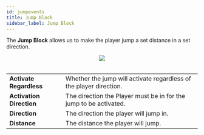 ```yaml
---
id: jumpevents
title: Jump Block
sidebar_label: Jump Block
---
```


The **Jump Block** allows us to make the player jump a set distance in a set direction.

<center><img src="/img/blocks/jumpblock.png" /></center>

<br />
<table>
    <tr>
        <td><b>Activate Regardless</b></td><td>Whether the jump will activate regardless of the player direction.</td>
    </tr>
    <tr>
        <td><b>Activation Direction</b></td><td>The direction the Player must be in for the jump to be activated.
        </td>
    </tr>
    <tr>
    <td><b>Direction</b></td><td>The direction the player will jump in.</td>
    </tr>
    <tr>
    <td><b>Distance</b></td><td>The distance the player will jump.</td>
    </tr>
</table>